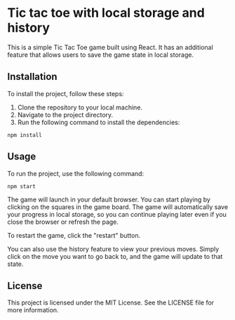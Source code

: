 # Tic tac toe with local storage and history

This is a simple Tic Tac Toe game built using React. It has an additional feature that allows users to save the game state in local storage.

## Installation

To install the project, follow these steps:

1. Clone the repository to your local machine.
2. Navigate to the project directory.
3. Run the following command to install the dependencies:

`npm install`

## Usage

To run the project, use the following command:

`npm start`

The game will launch in your default browser. You can start playing by clicking on the squares in the game board. The game will automatically save your progress in local storage, so you can continue playing later even if you close the browser or refresh the page.

To restart the game, click the "restart" button.

You can also use the history feature to view your previous moves. Simply click on the move you want to go back to, and the game will update to that state.

## License

This project is licensed under the MIT License. See the LICENSE file for more information.

